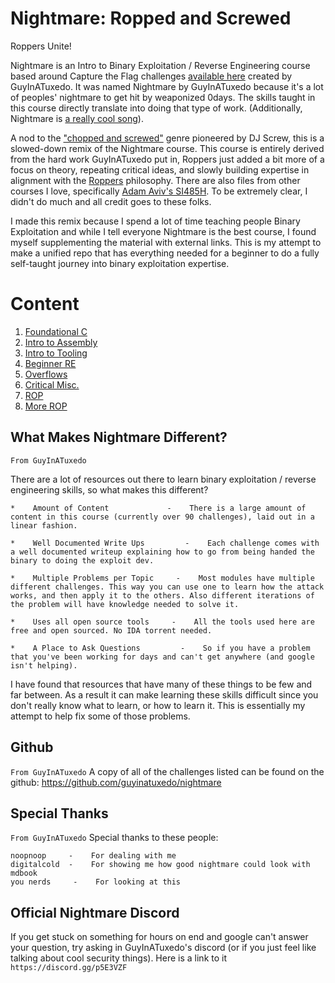 # Nightmare: Ropped and Screwed
Roppers Unite!

Nightmare is an Intro to Binary Exploitation / Reverse Engineering course based around Capture the Flag challenges [available here](https://github.com/guyinatuxedo/nightmare) created by GuyInATuxedo. It was named Nightmare by GuyInATuxedo because it's a lot of peoples' nightmare to get hit by weaponized 0days. The skills taught in this course directly translate into doing that type of work. (Additionally, Nightmare is [a really cool song](https://www.youtube.com/watch?v=94bGzWyHbu0)).

A nod to the ["chopped and screwed"](https://en.wikipedia.org/wiki/Chopped_and_screwed) genre pioneered by DJ Screw, this is a slowed-down remix of the Nightmare course. This course is entirely derived from the hard work GuyInATuxedo put in, Roppers just added a bit more of a focus on theory, repeating critical ideas, and slowly building expertise in alignment with the [Roppers](https://roppers.org) philosophy. There are also files from other courses I love, specifically [Adam Aviv's SI485H](https://github.com/adamaviv/si485h-f18). To be extremely clear, I didn't do much and all credit goes to these folks.

I made this remix because I spend a lot of time teaching people Binary Exploitation and while I tell everyone Nightmare is the best course, I found myself supplementing the material with external links. This is my attempt to make a unified repo that has everything needed for a beginner to do a fully self-taught journey into binary exploitation expertise.

# Content 

1. [Foundational C](modules/00-intro/readme.md)
2. [Intro to Assembly](modules/01-intro_assembly/readme.md)
3. [Intro to Tooling](modules/02-intro_tooling/readme.md)
4. [Beginner RE](modules/03-beginner_re/readme.md)
5. [Overflows](modules/04-Overflows/readme.md)
6. [Critical Misc.](modules/05-CriticalMisc/readme.md)
7. [ROP](modules/06-ROP/readme.md)
8. [More ROP](modules/6.1-MoreROP/readme.md)


## What Makes Nightmare Different?
`From GuyInATuxedo`

There are a lot of resources out there to learn binary exploitation / reverse engineering skills, so what makes this different?

```
*    Amount of Content             -    There is a large amount of content in this course (currently over 90 challenges), laid out in a linear fashion.

*    Well Documented Write Ups         -    Each challenge comes with a well documented writeup explaining how to go from being handed the binary to doing the exploit dev.

*    Multiple Problems per Topic     -    Most modules have multiple different challenges. This way you can use one to learn how the attack works, and then apply it to the others. Also different iterations of the problem will have knowledge needed to solve it.

*    Uses all open source tools     -    All the tools used here are free and open sourced. No IDA torrent needed.

*    A Place to Ask Questions         -    So if you have a problem that you've been working for days and can't get anywhere (and google isn't helping).
```

I have found that resources that have many of these things to be few and far between. As a result it can make learning these skills difficult since you don't really know what to learn, or how to learn it. This is essentially my attempt to help fix some of those problems.

## Github
`From GuyInATuxedo`
A copy of all of the challenges listed can be found on the github: https://github.com/guyinatuxedo/nightmare

## Special Thanks
`From GuyInATuxedo`
Special thanks to these people:

```
noopnoop     -    For dealing with me
digitalcold  -    For showing me how good nightmare could look with mdbook
you nerds     -    For looking at this
```

## Official Nightmare Discord

If you get stuck on something for hours on end and google can't answer your question, try asking in GuyInATuxedo's discord (or if you just feel like talking about cool security things). Here is a link to it `https://discord.gg/p5E3VZF`


